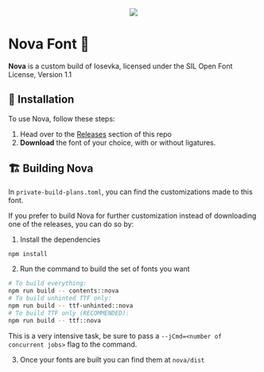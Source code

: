 <div align="center">
  <picture>
    <source media="(prefers-color-scheme: dark)" srcset="https://github.com/icarusgk/nova-font/assets/38413630/1fea755a-a0f7-49e2-a73b-5a061a8b0181">
    <img src="https://github.com/icarusgk/nova-font/assets/38413630/45773af3-6a4d-4e7a-88db-f86b20580830">
  </picture>
</div>

# Nova Font 💫

**Nova** is a custom build of Iosevka, licensed under the SIL Open Font License, Version 1.1

## 🚀 Installation

To use Nova, follow these steps:

1. Head over to the [Releases](https://github.com/icarusgk/nova-font/releases) section of this repo
2. **Download** the font of your choice, with or without ligatures.

## 🏗️ Building Nova

In `private-build-plans.toml`, you can find the customizations made to this font.

If you prefer to build Nova for further customization instead of downloading one of the releases, you can do so by:

1. Install the dependencies

```bash
npm install
```

2. Run the command to build the set of fonts you want

```bash
# To build everything: 
npm run build -- contents::nova
# To build unhinted TTF only: 
npm run build -- ttf-unhinted::nova
# To build TTF only (RECOMMENDED): 
npm run build -- ttf::nova
```

This is a very intensive task, be sure to pass a `--jCmd=<number of concurrent jobs>` flag to the command.

3. Once your fonts are built you can find them at `nova/dist`

